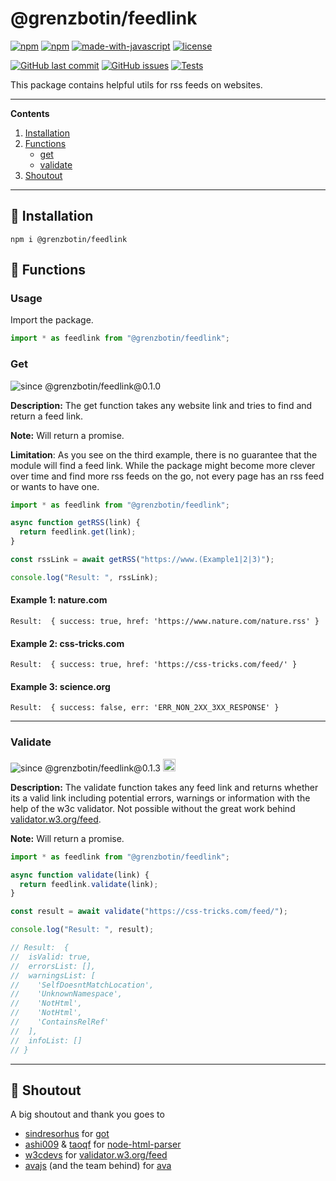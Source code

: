 # @grenzbotin/feedlink

[![npm](https://img.shields.io/npm/v/@grenzbotin/feedlink)](https://www.npmjs.com/package/@grenzbotin/feedlink)
[![npm](https://img.shields.io/npm/dm/@grenzbotin/feedlink)](https://www.npmjs.com/package/@grenzbotin/feedlink)
[![made-with-javascript](https://img.shields.io/badge/Made%20with-JavaScript-1f425f.svg)](https://www.npmjs.com/package/@grenzbotin/feedlink)
[![license](https://img.shields.io/github/license/grenzbotin/feedlink.svg)](https://github.com/grenzbotin/feedlink/blob/main/LICENSE)

[![GitHub last commit](https://img.shields.io/github/last-commit/grenzbotin/feedlink)](https://github.com/grenzbotin/feedlink)
[![GitHub issues](https://img.shields.io/github/issues-raw/grenzbotin/feedlink)](https://github.com/grenzbotin/feedlink/issues)
[![Tests](https://github.com/grenzbotin/feedlink/actions/workflows/ci.yml/badge.svg)](https://github.com/grenzbotin/feedlink/actions)

This package contains helpful utils for rss feeds on websites.

---

**Contents**

1. [Installation](#installation)
2. [Functions](#functions)
   - [get](#get)
   - [validate](#validate)
3. [Shoutout](#shoutout)

---

## 👋 Installation

`npm i @grenzbotin/feedlink`

## 🤘 Functions

### Usage

Import the package.

```javascript
import * as feedlink from "@grenzbotin/feedlink";
```

### Get

![since @grenzbotin/feedlink@0.1.0](https://img.shields.io/badge/since-v0.1.0-orange)

**Description:** The get function takes any website link and tries to find and return a feed link.

**Note:** Will return a promise.

**Limitation**: As you see on the third example, there is no guarantee that the module will find a feed link. While the package might become more clever over time and find more rss feeds on the go, not every page has an rss feed or wants to have one.

```javascript
import * as feedlink from "@grenzbotin/feedlink";

async function getRSS(link) {
  return feedlink.get(link);
}

const rssLink = await getRSS("https://www.(Example1|2|3)");

console.log("Result: ", rssLink);
```

#### Example 1: nature.com

```
Result:  { success: true, href: 'https://www.nature.com/nature.rss' }
```

#### Example 2: css-tricks.com

```
Result:  { success: true, href: 'https://css-tricks.com/feed/' }
```

#### Example 3: science.org

```
Result:  { success: false, err: 'ERR_NON_2XX_3XX_RESPONSE' }
```

---

### Validate

![since @grenzbotin/feedlink@0.1.3](https://img.shields.io/badge/since-v0.1.3-orange) <img src="https://avatars.githubusercontent.com/u/379216?s=48&v=4" height="20" alt="based on w3c validator service" />

**Description:** The validate function takes any feed link and returns whether its a valid link including potential errors, warnings or information with the help of the w3c validator. Not possible without the great work behind [validator.w3.org/feed](https://validator.w3.org/feed).

**Note:** Will return a promise.

```javascript
import * as feedlink from "@grenzbotin/feedlink";

async function validate(link) {
  return feedlink.validate(link);
}

const result = await validate("https://css-tricks.com/feed/");

console.log("Result: ", result);

// Result:  {
//  isValid: true,
//  errorsList: [],
//  warningsList: [
//    'SelfDoesntMatchLocation',
//    'UnknownNamespace',
//    'NotHtml',
//    'NotHtml',
//    'ContainsRelRef'
//  ],
//  infoList: []
// }
```

---

## 🌻 Shoutout

A big shoutout and thank you goes to

- [sindresorhus](https://github.com/sindresorhus) for [got](https://github.com/sindresorhus/got)
- [ashi009](https://github.com/ashi009) & [taoqf](https://github.com/taoqf) for [node-html-parser](https://github.com/taoqf/node-html-parser)
- [w3cdevs](https://github.com/w3c/) for [validator.w3.org/feed](https://validator.w3.org/feed)
- [avajs](https://github.com/avajs) (and the team behind) for [ava](https://github.com/avajs/ava)
